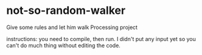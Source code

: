# not-so-random-walker
Give some rules and let him walk
Processing project

instructions:
  you need to compile, then run. I didn't put any input yet so you can't do much thing without editing the code.
